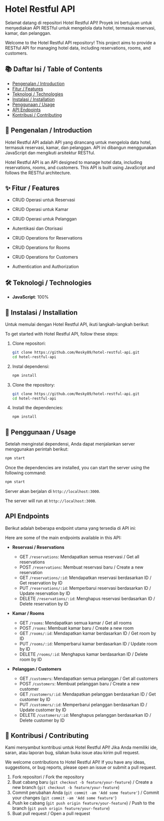 # Hotel Restful API

Selamat datang di repositori Hotel Restful API! Proyek ini bertujuan untuk menyediakan API RESTful untuk mengelola data hotel, termasuk reservasi, kamar, dan pelanggan.

Welcome to the Hotel Restful API repository! This project aims to provide a RESTful API for managing hotel data, including reservations, rooms, and customers.

## 📚 Daftar Isi / Table of Contents

- [Pengenalan / Introduction](#pengenalan--introduction)
- [Fitur / Features](#fitur--features)
- [Teknologi / Technologies](#teknologi--technologies)
- [Instalasi / Installation](#instalasi--installation)
- [Penggunaan / Usage](#penggunaan--usage)
- [API Endpoints](#api-endpoints)
- [Kontribusi / Contributing](#kontribusi--contributing)

## 📖 Pengenalan / Introduction

Hotel Restful API adalah API yang dirancang untuk mengelola data hotel, termasuk reservasi, kamar, dan pelanggan. API ini dibangun menggunakan JavaScript dan mengikuti arsitektur RESTful.

Hotel Restful API is an API designed to manage hotel data, including reservations, rooms, and customers. This API is built using JavaScript and follows the RESTful architecture.

## ✨ Fitur / Features

- CRUD Operasi untuk Reservasi
- CRUD Operasi untuk Kamar
- CRUD Operasi untuk Pelanggan
- Autentikasi dan Otorisasi

- CRUD Operations for Reservations
- CRUD Operations for Rooms
- CRUD Operations for Customers
- Authentication and Authorization

## 🛠️ Teknologi / Technologies

- **JavaScript**: 100%

## 🚀 Instalasi / Installation

Untuk memulai dengan Hotel Restful API, ikuti langkah-langkah berikut:

To get started with Hotel Restful API, follow these steps:

1. Clone repositori:
    ```sh
    git clone https://github.com/Resky89/hotel-restful-api.git
    cd hotel-restful-api
    ```

2. Instal dependensi:
    ```sh
    npm install
    ```

1. Clone the repository:
    ```sh
    git clone https://github.com/Resky89/hotel-restful-api.git
    cd hotel-restful-api
    ```

2. Install the dependencies:
    ```sh
    npm install
    ```

## 📖 Penggunaan / Usage

Setelah menginstal dependensi, Anda dapat menjalankan server menggunakan perintah berikut:

```sh
npm start
```

Once the dependencies are installed, you can start the server using the following command:

```sh
npm start
```

Server akan berjalan di `http://localhost:3000`.

The server will run at `http://localhost:3000`.

## API Endpoints

Berikut adalah beberapa endpoint utama yang tersedia di API ini:

Here are some of the main endpoints available in this API:

- **Reservasi / Reservations**
  - GET `/reservations`: Mendapatkan semua reservasi / Get all reservations
  - POST `/reservations`: Membuat reservasi baru / Create a new reservation
  - GET `/reservations/:id`: Mendapatkan reservasi berdasarkan ID / Get reservation by ID
  - PUT `/reservations/:id`: Memperbarui reservasi berdasarkan ID / Update reservation by ID
  - DELETE `/reservations/:id`: Menghapus reservasi berdasarkan ID / Delete reservation by ID

- **Kamar / Rooms**
  - GET `/rooms`: Mendapatkan semua kamar / Get all rooms
  - POST `/rooms`: Membuat kamar baru / Create a new room
  - GET `/rooms/:id`: Mendapatkan kamar berdasarkan ID / Get room by ID
  - PUT `/rooms/:id`: Memperbarui kamar berdasarkan ID / Update room by ID
  - DELETE `/rooms/:id`: Menghapus kamar berdasarkan ID / Delete room by ID

- **Pelanggan / Customers**
  - GET `/customers`: Mendapatkan semua pelanggan / Get all customers
  - POST `/customers`: Membuat pelanggan baru / Create a new customer
  - GET `/customers/:id`: Mendapatkan pelanggan berdasarkan ID / Get customer by ID
  - PUT `/customers/:id`: Memperbarui pelanggan berdasarkan ID / Update customer by ID
  - DELETE `/customers/:id`: Menghapus pelanggan berdasarkan ID / Delete customer by ID

## 🤝 Kontribusi / Contributing

Kami menyambut kontribusi untuk Hotel Restful API! Jika Anda memiliki ide, saran, atau laporan bug, silakan buka issue atau kirim pull request.

We welcome contributions to Hotel Restful API! If you have any ideas, suggestions, or bug reports, please open an issue or submit a pull request.

1. Fork repositori / Fork the repository
2. Buat cabang baru (`git checkout -b feature/your-feature`) / Create a new branch (`git checkout -b feature/your-feature`)
3. Commit perubahan Anda (`git commit -am 'Add some feature'`) / Commit your changes (`git commit -am 'Add some feature'`)
4. Push ke cabang (`git push origin feature/your-feature`) / Push to the branch (`git push origin feature/your-feature`)
5. Buat pull request / Open a pull request
